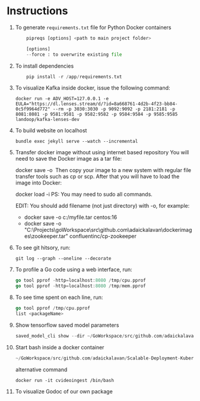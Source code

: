 # Instructions

1. To generate `requirements.txt` file for Python Docker containers
    ```python
        pipreqs [options] <path to main project folder>

        [options]
        --force : to overwrite existing file
    ```
1. To install dependencies
    ```python
        pip install -r /app/requirements.txt
    ```

1. To visualize Kafka inside docker, issue the following command:

   ```text
   docker run -e ADV_HOST=127.0.0.1 -e EULA="https://dl.lenses.stream/d/?id=8a668761-4d2b-4f23-bb84-0c5f9964d772" --rm -p 3030:3030 -p 9092:9092 -p 2181:2181 -p 8081:8081 -p 9581:9581 -p 9582:9582 -p 9584:9584 -p 9585:9585 landoop/kafka-lenses-dev
   ```

1. To build website on localhost
    ```text
    bundle exec jekyll serve --watch --incremental
    ```

1. Transfer docker image without using internet based repository
    You will need to save the Docker image as a tar file:

    docker save -o <path for generated tar file> <image name>
    Then copy your image to a new system with regular file transfer tools such as cp or scp. After that you will have to load the image into Docker:

    docker load -i <path to image tar file>
    PS: You may need to sudo all commands.

    EDIT: You should add filename (not just directory) with -o, for example:

    + docker save -o c:/myfile.tar centos:16
    + docker save -o "C:\Projects\goWorkspace\src\github.com\adaickalavan\dockerimages\zookeeper.tar" confluentinc/cp-zookeeper

1. To see git hitsory, run:
    ```git
    git log --graph --oneline --decorate
    ```

1. To profile a Go code using a web interface, run:
    ```go
    go tool pprof -http=localhost:8080 /tmp/cpu.pprof
    go tool pprof -http=localhost:8080 /tmp/mem.pprof
    ```

1. To see time spent on each line, run:
    ```go
    go tool pprof /tmp/cpu.pprof
    list <packageName>
    ```

1. Show tensorflow saved model parameters
    ```go
    saved_model_cli show --dir ~/GoWorkspace/src/github.com/adaickalavan/Scalable-Deployment-Kubernetes/tfserving/resnet/1538687457 --all
    ```

1. Start bash inside a docker container
    ```go
    ~/GoWorkspace/src/github.com/adaickalavan/Scalable-Deployment-Kuberserving/resnet/1538687457$ docker exec -it goconsumer bash   
    ``` 
    alternative command
    ```
    docker run -it cvideoingest /bin/bash
    ```
1. To visualize Godoc of our own package    